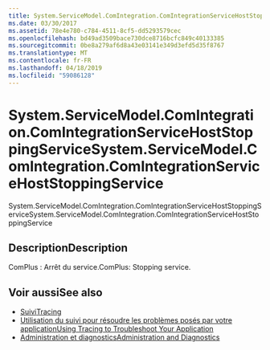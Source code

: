 ```yaml
---
title: System.ServiceModel.ComIntegration.ComIntegrationServiceHostStoppingService
ms.date: 03/30/2017
ms.assetid: 78e4e780-c784-4511-8cf5-dd5293579cec
ms.openlocfilehash: bd49ad3509bace730dce8716bcfc849c40133385
ms.sourcegitcommit: 0be8a279af6d8a43e03141e349d3efd5d35f8767
ms.translationtype: MT
ms.contentlocale: fr-FR
ms.lasthandoff: 04/18/2019
ms.locfileid: "59086128"
---
```

# <a name="systemservicemodelcomintegrationcomintegrationservicehoststoppingservice"></a><span data-ttu-id="72575-102">System.ServiceModel.ComIntegration.ComIntegrationServiceHostStoppingService</span><span class="sxs-lookup"><span data-stu-id="72575-102">System.ServiceModel.ComIntegration.ComIntegrationServiceHostStoppingService</span></span>
<span data-ttu-id="72575-103">System.ServiceModel.ComIntegration.ComIntegrationServiceHostStoppingService</span><span class="sxs-lookup"><span data-stu-id="72575-103">System.ServiceModel.ComIntegration.ComIntegrationServiceHostStoppingService</span></span>  
  
## <a name="description"></a><span data-ttu-id="72575-104">Description</span><span class="sxs-lookup"><span data-stu-id="72575-104">Description</span></span>  
 <span data-ttu-id="72575-105">ComPlus : Arrêt du service.</span><span class="sxs-lookup"><span data-stu-id="72575-105">ComPlus: Stopping service.</span></span>  
  
## <a name="see-also"></a><span data-ttu-id="72575-106">Voir aussi</span><span class="sxs-lookup"><span data-stu-id="72575-106">See also</span></span>

- [<span data-ttu-id="72575-107">Suivi</span><span class="sxs-lookup"><span data-stu-id="72575-107">Tracing</span></span>](../../../../../docs/framework/wcf/diagnostics/tracing/index.md)
- [<span data-ttu-id="72575-108">Utilisation du suivi pour résoudre les problèmes posés par votre application</span><span class="sxs-lookup"><span data-stu-id="72575-108">Using Tracing to Troubleshoot Your Application</span></span>](../../../../../docs/framework/wcf/diagnostics/tracing/using-tracing-to-troubleshoot-your-application.md)
- [<span data-ttu-id="72575-109">Administration et diagnostics</span><span class="sxs-lookup"><span data-stu-id="72575-109">Administration and Diagnostics</span></span>](../../../../../docs/framework/wcf/diagnostics/index.md)
